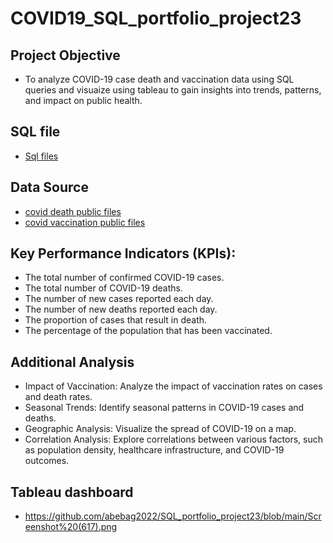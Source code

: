 # COVID19_SQL_portfolio_project23
## Project Objective
- To analyze COVID-19 case death and vaccination data using SQL queries and visuaize using tableau to gain insights into trends, patterns, and impact on public health.
## SQL file
- <a href = "https://github.com/abebag2022/SQL_portfolio_project23/blob/main/COVID%20portfolio%20project%20SQL%20query.sql">Sql files</a>
## Data Source
- <a href = "https://github.com/abebag2022/SQL_portfolio_project23/blob/main/CovidDeaths.xlsx">covid death public files</a>
- <a href = "https://github.com/abebag2022/SQL_portfolio_project23/blob/main/CovidVaccinations%20(1).xlsx">covid vaccination public files</a>
## Key Performance Indicators (KPIs):
- The total number of confirmed COVID-19 cases.
- The total number of COVID-19 deaths.
- The number of new cases reported each day.
- The number of new deaths reported each day.
- The proportion of cases that result in death.
- The percentage of the population that has been vaccinated.
## Additional Analysis
- Impact of Vaccination: Analyze the impact of vaccination rates on cases and death rates.
- Seasonal Trends: Identify seasonal patterns in COVID-19 cases and deaths.
- Geographic Analysis: Visualize the spread of COVID-19 on a map.
- Correlation Analysis: Explore correlations between various factors, such as population density, healthcare infrastructure, and COVID-19 outcomes.
## Tableau dashboard
- https://github.com/abebag2022/SQL_portfolio_project23/blob/main/Screenshot%20(617).png
